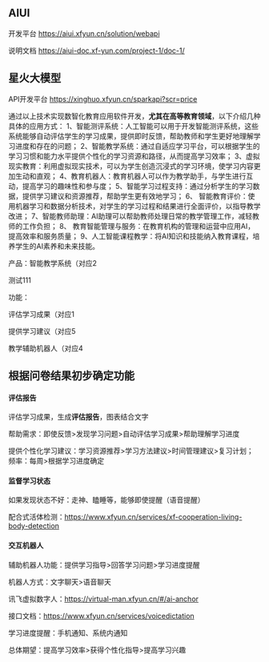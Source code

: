 ## AIUI

开发平台   https://aiui.xfyun.cn/solution/webapi

说明文档   https://aiui-doc.xf-yun.com/project-1/doc-1/



## 星火大模型

API开发平台  https://xinghuo.xfyun.cn/sparkapi?scr=price



通过以上技术实现数智化教育应用软件开发，**尤其在高等教育领域**，以下介绍几种具体的应用方式：
1、智能测评系统：人工智能可以用于开发智能测评系统，这些系统能够自动评估学生的学习成果，提供即时反馈，帮助教师和学生更好地理解学习进度和存在的问题；
2、智能教学系统：通过自适应学习平台，可以根据学生的学习习惯和能力水平提供个性化的学习资源和路径，从而提高学习效率；
3、虚拟现实教育：利用虚拟现实技术，可以为学生创造沉浸式的学习环境，使学习内容更加生动和直观；
4、教育机器人：教育机器人可以作为教学助手，与学生进行互动，提高学习的趣味性和参与度；
5、智能学习过程支持：通过分析学生的学习数据，提供学习建议和资源推荐，帮助学生更有效地学习；
6、 智能教育评价：使用机器学习和数据分析技术，对学生的学习过程和结果进行全面评价，以指导教学改进；
7、智能教师助理：AI助理可以帮助教师处理日常的教学管理工作，减轻教师的工作负担；
8、 教育智能管理与服务：在教育机构的管理和运营中应用AI，提高效率和服务质量；
9、人工智能课程教学：将AI知识和技能纳入教育课程，培养学生的AI素养和未来技能。

产品：智能教学系统（对应2

测试111

功能：

评估学习成果（对应1

提供学习建议（对应5

教学辅助机器人（对应4



## 根据问卷结果初步确定功能

#### 评估报告

评估学习成果，生成**评估报告**，图表结合文字

帮助需求：即使反馈>发现学习问题>自动评估学习成果>帮助理解学习进度

提供个性化学习建议：学习资源推荐>学习方法建议>时间管理建议>复习计划； 频率：每周>根据学习进度确定



#### 监督学习状态

如果发现状态不好：走神、瞌睡等，能够即使提醒（语音提醒）

配合式活体检测：https://www.xfyun.cn/services/xf-cooperation-living-body-detection





#### 交互机器人

辅助机器人功能：提供学习指导>回答学习问题>学习进度提醒

机器人方式：文字聊天>语音聊天

讯飞虚拟数字人：https://virtual-man.xfyun.cn/#/ai-anchor

接口文档：https://www.xfyun.cn/services/voicedictation





学习进度提醒：手机通知、系统内通知

总体期望：提高学习效率>获得个性化指导>提高学习兴趣









